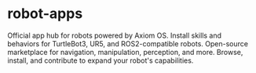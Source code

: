# robot-apps
Official app hub for robots powered by Axiom OS. Install skills and behaviors for TurtleBot3, UR5, and ROS2-compatible robots. Open-source marketplace for navigation, manipulation, perception, and more. Browse, install, and contribute to expand your robot's capabilities.
